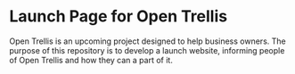 # Launch Page for Open Trellis
Open Trellis is an upcoming project designed to help business owners. The purpose of this repository is to develop a launch website, informing people of Open Trellis and how they can a part of it.
